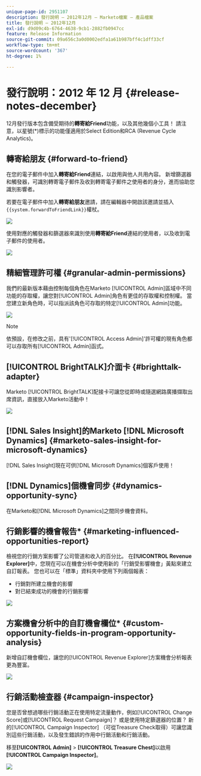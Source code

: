 ```yaml
---
unique-page-id: 2951107
description: 發行說明 — 2012年12月 — Marketo檔案 — 產品檔案
title: 發行說明 — 2012年12月
exl-id: d9d09c4b-6764-4638-9cb1-2882fb0947cc
feature: Release Information
source-git-commit: 09a656c3a0d0002edfa1a61b987bff4c1dff33cf
workflow-type: tm+mt
source-wordcount: '367'
ht-degree: 1%

---
```


# 發行說明：2012 年 12 月 {#release-notes-december}

12月發行版本包含備受期待的&#x200B;**轉寄給Friend**&#x200B;功能，以及其他幾個小工具！ 請注意，以星號(&#42;)標示的功能僅適用於Select Edition和RCA (Revenue Cycle Analytics)。

## 轉寄給朋友 {#forward-to-friend}

在您的電子郵件中加入&#x200B;**轉寄給Friend**&#x200B;連結，以啟用與他人共用內容。 新增篩選器和觸發器，可識別轉寄電子郵件及收到轉寄電子郵件之使用者的身分，進而協助您識別影響者。

若要在電子郵件中加入&#x200B;**轉寄給朋友**&#x200B;邀請，請在編輯器中開啟該邀請並插入`{{system.forwardToFriendLink}}`權杖。

![](assets/image2014-9-23-10-3a50-3a45.png)

使用對應的觸發器和篩選器來識別使用&#x200B;**轉寄給Friend**&#x200B;連結的使用者，以及收到電子郵件的使用者。

![](assets/image2014-9-23-10-3a50-3a56.png)

## 精細管理許可權 {#granular-admin-permissions}

我們的最新版本藉由控制每個角色在Marketo [!UICONTROL Admin]區域中不同功能的存取權，讓您對[!UICONTROL Admin]角色有更佳的存取權和控制權。 當您建立新角色時，可以指派該角色可存取的特定[!UICONTROL Admin]功能。

![](assets/image2014-9-23-10-3a51-3a18.png)

>[!NOTE]
>
>依預設，在修改之前，具有&#39;[!UICONTROL Access Admin]&#39;許可權的現有角色都可以存取所有[!UICONTROL Admin]函式。

## [!UICONTROL BrightTALK]介面卡 {#brighttalk-adapter}

Marketo [!UICONTROL BrightTALK]配接卡可讓您從即時或隨選網路廣播擷取出席資訊，直接放入Marketo活動中！

![](assets/image2014-9-23-10-3a51-3a31.png)

## [!DNL Sales Insight]的Marketo [!DNL Microsoft Dynamics] {#marketo-sales-insight-for-microsoft-dynamics}

[!DNL Sales Insight]現在可供[!DNL Microsoft Dynamics]個客戶使用！

## [!DNL Dynamics]個機會同步 {#dynamics-opportunity-sync}

在Marketo和[!DNL Microsoft Dynamics]之間同步機會資料。

## 行銷影響的機會報告&#42; {#marketing-influenced-opportunities-report}

檢視您的行銷方案影響了公司管道和收入的百分比。 在&#x200B;**[!UICONTROL Revenue Explorer]**&#x200B;中，您現在可以在機會分析中使用新的「行銷受影響機會」黃點來建立自訂報表。 您也可以在「標準」資料夾中使用下列兩個報表：

* 行銷對所建立機會的影響
* 對已結束成功的機會的行銷影響

![](assets/image2014-9-23-10-3a52-3a11.png)

## 方案機會分析中的自訂機會欄位&#42; {#custom-opportunity-fields-in-program-opportunity-analysis}

新增自訂機會欄位，讓您的[!UICONTROL Revenue Explorer]方案機會分析報表更為豐富。

![](assets/image2014-9-23-10-3a52-3a23.png)

## 行銷活動檢查器 {#campaign-inspector}

您是否曾想過哪些行銷活動正在使用特定流量動作，例如[!UICONTROL Change Score]或[!UICONTROL Request Campaign]？ 或是使用特定篩選器的位置？ 新的[!UICONTROL Campaign Inspector] （可從Treasure Check取得）可讓您識別這些行銷活動，以及發生錯誤的作用中行銷活動和行銷活動。

移至&#x200B;**[!UICONTROL Admin]** > **[!UICONTROL Treasure Chest]**&#x200B;以啟用&#x200B;**[!UICONTROL Campaign Inspector]**。

![](assets/image2014-9-23-10-3a52-3a39.png)

